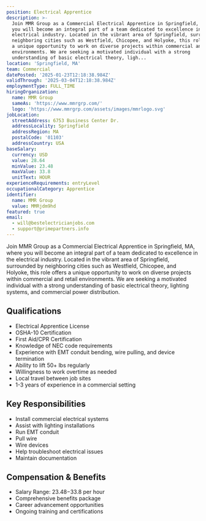 ```yaml
---
position: Electrical Apprentice
description: >-
  Join MMR Group as a Commercial Electrical Apprentice in Springfield, MA, where
  you will become an integral part of a team dedicated to excellence in the
  electrical industry. Located in the vibrant area of Springfield, surrounded by
  neighboring cities such as Westfield, Chicopee, and Holyoke, this role offers
  a unique opportunity to work on diverse projects within commercial and retail
  environments. We are seeking a motivated individual with a strong
  understanding of basic electrical theory, ligh...
location: 'Springfield, MA'
team: Commercial
datePosted: '2025-01-23T12:18:38.984Z'
validThrough: '2025-03-04T12:18:38.984Z'
employmentType: FULL_TIME
hiringOrganization:
  name: MMR Group
  sameAs: 'https://www.mmrgrp.com/'
  logo: 'https://www.mmrgrp.com/assets/images/mmrlogo.svg'
jobLocation:
  streetAddress: 6753 Business Center Dr.
  addressLocality: Springfield
  addressRegion: MA
  postalCode: '01103'
  addressCountry: USA
baseSalary:
  currency: USD
  value: 28.64
  minValue: 23.48
  maxValue: 33.8
  unitText: HOUR
experienceRequirements: entryLevel
occupationalCategory: Apprentice
identifier:
  name: MMR Group
  value: MMRjdm9hd
featured: true
email:
  - will@bestelectricianjobs.com
  - support@primepartners.info
---
```




Join MMR Group as a Commercial Electrical Apprentice in Springfield, MA, where you will become an integral part of a team dedicated to excellence in the electrical industry. Located in the vibrant area of Springfield, surrounded by neighboring cities such as Westfield, Chicopee, and Holyoke, this role offers a unique opportunity to work on diverse projects within commercial and retail environments. We are seeking a motivated individual with a strong understanding of basic electrical theory, lighting systems, and commercial power distribution.

## Qualifications

- Electrical Apprentice License
- OSHA-10 Certification
- First Aid/CPR Certification
- Knowledge of NEC code requirements
- Experience with EMT conduit bending, wire pulling, and device termination
- Ability to lift 50+ lbs regularly
- Willingness to work overtime as needed
- Local travel between job sites
- 1-3 years of experience in a commercial setting

## Key Responsibilities

- Install commercial electrical systems
- Assist with lighting installations
- Run EMT conduit
- Pull wire
- Wire devices
- Help troubleshoot electrical issues
- Maintain documentation

## Compensation & Benefits

- Salary Range: $23.48-$33.8 per hour
- Comprehensive benefits package
- Career advancement opportunities
- Ongoing training and certifications
